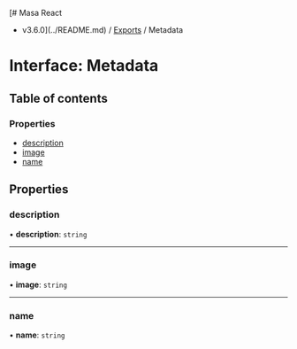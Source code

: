 [# Masa React
 - v3.6.0](../README.md) / [Exports](../modules.md) / Metadata

# Interface: Metadata

## Table of contents

### Properties

- [description](Metadata.md#description)
- [image](Metadata.md#image)
- [name](Metadata.md#name)

## Properties

### description

• **description**: `string`

___

### image

• **image**: `string`

___

### name

• **name**: `string`
